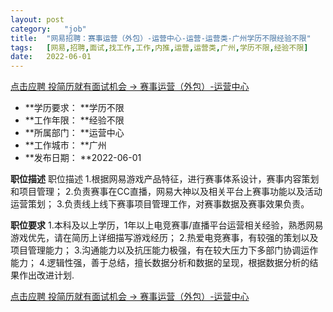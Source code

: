 ```yaml
---
layout:	post
category:	"job"
title:	"网易招聘：赛事运营（外包）-运营中心-运营-运营类-广州学历不限经验不限"
tags:	[网易,招聘,面试,找工作,工作,内推,运营,运营类,广州,学历不限,经验不限]
date:	2022-06-01
---
```


[点击应聘 投简历就有面试机会 -> 赛事运营（外包）-运营中心](http://mobile.bole.netease.com/bole/boleDetail?id=37342&employeeId=346f03c3cda5f04c&key=all)



- **学历要求： **学历不限
- **工作年限： **经验不限
- **所属部门： **运营中心
- **工作城市： **广州
- **发布日期： **2022-06-01



**职位描述**
职位描述
1.根据网易游戏产品特征，进行赛事体系设计，赛事内容策划和项目管理；
2.负责赛事在CC直播，网易大神以及相关平台上赛事功能以及活动运营策划；
3.负责线上线下赛事项目管理工作，对赛事数据及赛事效果负责。



**职位要求**
1.本科及以上学历，1年以上电竞赛事/直播平台运营相关经验，熟悉网易游戏优先，请在简历上详细描写游戏经历；
2.热爱电竞赛事，有较强的策划以及项目管理能力；
3.沟通能力以及抗压能力极强，有在较大压力下多部门协调运作能力；
4.逻辑性强，善于总结，擅长数据分析和数据的呈现，根据数据分析的结果作出改进计划.



[点击应聘 投简历就有面试机会 -> 赛事运营（外包）-运营中心](http://mobile.bole.netease.com/bole/boleDetail?id=37342&employeeId=346f03c3cda5f04c&key=all)